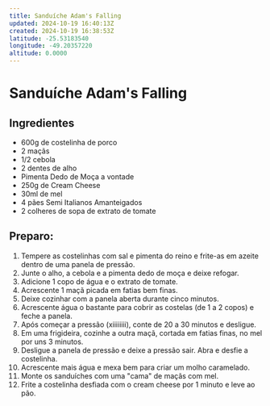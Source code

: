 ```yaml
---
title: Sanduíche Adam's Falling
updated: 2024-10-19 16:40:13Z
created: 2024-10-19 16:38:53Z
latitude: -25.53183540
longitude: -49.20357220
altitude: 0.0000
---
```


# Sanduíche Adam's Falling 

## Ingredientes

- 600g de costelinha de porco 
- 2 maçãs 
- 1/2 cebola 
- 2 dentes de alho 
- Pimenta Dedo de Moça a vontade 
- 250g de Cream Cheese  
- 30ml de mel 
- 4 pães Semi Italianos Amanteigados 
- 2 colheres de sopa de extrato de tomate 

## Preparo: 

1. Tempere as costelinhas com sal e pimenta do reino e frite-as em azeite dentro de uma panela de pressão. 
2. Junte o alho, a cebola e a pimenta dedo de moça e deixe refogar. 
3. Adicione 1 copo de água e o extrato de tomate.  
4. Acrescente 1 maçã picada em fatias bem finas.  
5. Deixe cozinhar com a panela aberta durante cinco minutos.  
6. Acrescente água o bastante para cobrir as costelas (de 1 a 2 copos) e feche a panela. 
7. Após começar a pressão (xiiiiiiii), conte de 20 a 30 minutos e desligue.  
8. Em uma frigideira, cozinhe a outra maçã, cortada em fatias finas, no mel por uns 3 minutos.  
9. Desligue a panela de pressão e deixe a pressão sair. Abra e desfie a costelinha.  
10. Acrescente mais água e mexa bem para criar um molho caramelado. 
11. Monte os sanduíches com uma "cama" de maçãs com mel.  
12. Frite a costelinha desfiada com o cream cheese por 1 minuto e leve ao pão.  